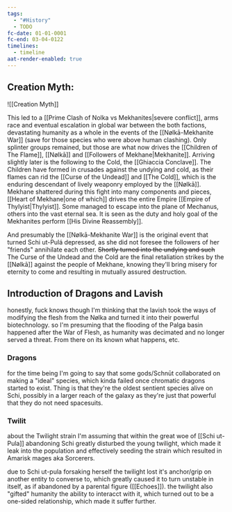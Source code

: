 ```yaml
---
tags:
  - "#History"
  - TODO
fc-date: 01-01-0001
fc-end: 03-04-0122
timelines:
  - timeline
aat-render-enabled: true
---
```



## Creation Myth: 
![[Creation Myth]]


This led to a [[Prime Clash of Nolka vs Mekhanites|severe conflict]], arms race and eventual escalation in global war between the both factions, devastating humanity as a whole in the events of the [[Nølkā-Mekhanite War]] (save for those species who were above human clashing).
Only splinter groups remained, but those are what now drives the [[Children of The Flame]], [[Nølkā]] and [[Followers of Mekhane|Mekhanite]]. 
Arriving slightly later is the following to the Cold, the [[Ghiaccia Conclave]]. 
	The Children have formed in crusades against the undying and cold, as their flames can rid the [[Curse of the Undead]] and [[The Cold]], which is the enduring descendant of lively weaponry employed by the [[Nølkā]].
Mekhane shattered during this fight into many components and pieces, [[Heart of Mekhane|one of which]] drives the entire Empire [[Empire of Thylyist|Thylyist]]. Some managed to escape into the plane of Mechanus, others into the vast eternal sea. It is seen as the duty and holy goal of the Mekhanites perform [[His Divine Reassembly]]. 

And presumably the [[Nølkā-Mekhanite War]] is the original event that turned Schi ut-Pulá depressed, as she did not foresee the followers of her "friends" annihilate each other. ~~Shortly turned into the undying and such~~
The Curse of the Undead and the Cold are the final retaliation strikes by the [[Nølkā]] against the people of Mekhane, knowing they'll bring misery for eternity to come and resulting in mutually assured destruction. 

## Introduction of Dragons and Lavish
honestly, fuck knows
though I'm thinking that the lavish took the ways of modifying the flesh from the Nølka and turned it into their powerful biotechnology. so I'm presuming that the flooding of the Palga basin happened after the War of Flesh, as humanity was decimated and no longer served a threat. From there on its known what happens, etc.

### Dragons
for the time being I'm going to say that some gods/Schnūt collaborated on making a "ideal" species, which kinda failed once chromatic dragons started to exist. 
Thing is that they're the oldest sentient species alive on Schi, possibly in a larger reach of the galaxy as they're just that powerful that they do not need spacesuits.
### Twilit
about the Twilight strain I'm assuming that within the great woe of [[Schi ut-Pula]] abandoning Schi greatly disturbed the young twilight, which made it leak into the population and effectively seeding the strain which resulted in Amarisk mages aka Sorcerers. 

due to Schi ut-pula forsaking herself the twilight lost it's anchor/grip on another entity to converse to, which greatly caused it to turn unstable in itself, as if abandoned by a parental figure ([[Echoes]]). the twilight also "gifted" humanity the ability to interacct with it, which turned out to be a one-sided relationship, which made it suffer further. 